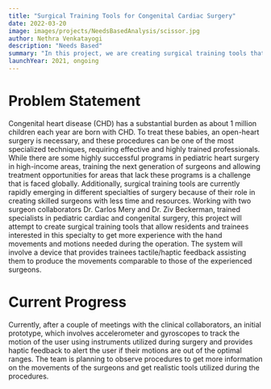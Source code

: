 ```yaml
---
title: "Surgical Training Tools for Congenital Cardiac Surgery"
date: 2022-03-20
image: images/projects/NeedsBasedAnalysis/scissor.jpg
author: Nethra Venkatayogi
description: "Needs Based"
summary: "In this project, we are creating surgical training tools that will more accurately simulate congenital cardiac surgery"
launchYear: 2021, ongoing
---
```


# Problem Statement

Congenital heart disease (CHD) has a substantial burden as about 1 million children each year are born with CHD. To treat these babies, an open-heart surgery is necessary, and these procedures can be one of the most specialized techniques, requiring effective and highly trained professionals. While there are some highly successful programs in pediatric heart surgery in high-income areas, training the next generation of surgeons and allowing treatment opportunities for areas that lack these programs is a challenge that is faced globally. Additionally, surgical training tools are currently rapidly emerging in different specialties of surgery because of their role in creating skilled surgeons with less time and resources. Working with two surgeon collaborators Dr. Carlos Mery and Dr. Ziv Beckerman, trained specialists in pediatric cardiac and congenital surgery, this project will attempt to create surgical training tools that allow residents and trainees interested in this specialty to get more experience with the hand movements and motions needed during the operation. The system will involve a device that provides trainees tactile/haptic feedback assisting them to produce the movements comparable to those of the experienced surgeons. 

# Current Progress

Currently, after a couple of meetings with the clinical collaborators, an initial prototype, which involves accelerometer and gyroscopes to track the motion of the user using instruments utilized during surgery and provides haptic feedback to alert the user if their motions are out of the optimal ranges. The team is planning to observe procedures to get more information on the movements of the surgeons and get realistic tools utilized during the procedures. 
